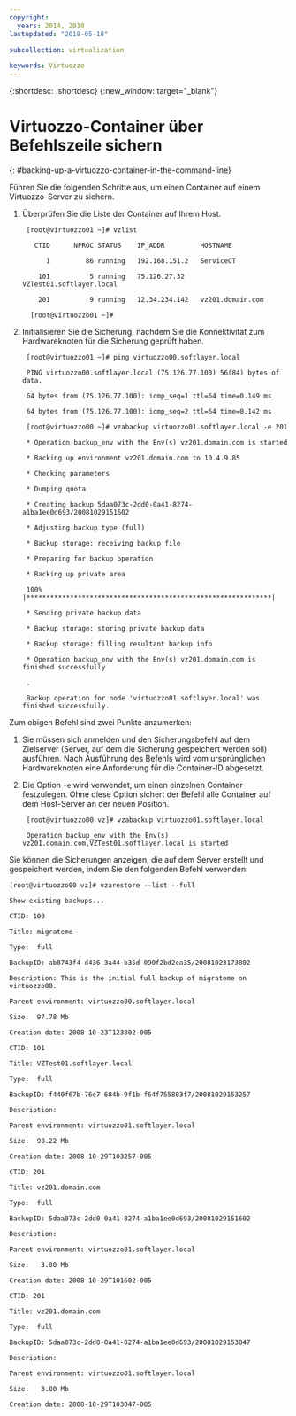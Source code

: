 ```yaml
---
copyright:
  years: 2014, 2018
lastupdated: "2018-05-18"

subcollection: virtualization

keywords: Virtuozzo
---
```

{:shortdesc: .shortdesc}
{:new_window: target="_blank"}

# Virtuozzo-Container über Befehlszeile sichern
{: #backing-up-a-virtuozzo-container-in-the-command-line}

Führen Sie die folgenden Schritte aus, um einen Container auf einem Virtuozzo-Server zu sichern.

1. Überprüfen Sie die Liste der Container auf Ihrem Host.

        [root@virtuozzo01 ~]# vzlist

          CTID      NPROC STATUS    IP_ADDR         HOSTNAME

             1         86 running   192.168.151.2   ServiceCT

           101          5 running   75.126.27.32    VZTest01.softlayer.local

           201          9 running   12.34.234.142   vz201.domain.com

         [root@virtuozzo01 ~]#

2. Initialisieren Sie die Sicherung, nachdem Sie die Konnektivität zum Hardwareknoten für die Sicherung geprüft haben.

        [root@virtuozzo01 ~]# ping virtuozzo00.softlayer.local

        PING virtuozzo00.softlayer.local (75.126.77.100) 56(84) bytes of data.

        64 bytes from (75.126.77.100): icmp_seq=1 ttl=64 time=0.149 ms

        64 bytes from (75.126.77.100): icmp_seq=2 ttl=64 time=0.142 ms

        [root@virtuozzo00 ~]# vzabackup virtuozzo01.softlayer.local -e 201

        * Operation backup_env with the Env(s) vz201.domain.com is started

        * Backing up environment vz201.domain.com to 10.4.9.85

        * Checking parameters

        * Dumping quota

        * Creating backup 5daa073c-2dd0-0a41-8274-a1ba1ee0d693/20081029151602

        * Adjusting backup type (full)

        * Backup storage: receiving backup file

        * Preparing for backup operation

        * Backing up private area

        100% |**************************************************************|

        * Sending private backup data

        * Backup storage: storing private backup data

        * Backup storage: filling resultant backup info

        * Operation backup_env with the Env(s) vz201.domain.com is finished successfully

        .

        Backup operation for node 'virtuozzo01.softlayer.local' was finished successfully.

Zum obigen Befehl sind zwei Punkte anzumerken:
1. Sie müssen sich anmelden und den Sicherungsbefehl auf dem Zielserver (Server, auf dem die Sicherung gespeichert werden soll) ausführen. Nach Ausführung des Befehls wird vom ursprünglichen Hardwareknoten eine Anforderung für die Container-ID abgesetzt.
2. Die Option `-e` wird verwendet, um einen einzelnen Container festzulegen. Ohne diese Option sichert der Befehl alle Container auf dem Host-Server an der neuen Position.

        [root@virtuozzo00 vz]# vzabackup virtuozzo01.softlayer.local

        Operation backup_env with the Env(s) vz201.domain.com,VZTest01.softlayer.local is started


Sie können die Sicherungen anzeigen, die auf dem Server erstellt und gespeichert werden, indem Sie den folgenden Befehl verwenden:

    [root@virtuozzo00 vz]# vzarestore --list --full

    Show existing backups...

    CTID: 100

    Title: migrateme

    Type:  full

    BackupID: ab8743f4-d436-3a44-b35d-090f2bd2ea35/20081023173802

    Description: This is the initial full backup of migrateme on virtuozzo00.

    Parent environment: virtuozzo00.softlayer.local

    Size:  97.78 Mb

    Creation date: 2008-10-23T123802-005

    CTID: 101

    Title: VZTest01.softlayer.local

    Type:  full

    BackupID: f440f67b-76e7-684b-9f1b-f64f755803f7/20081029153257

    Description:

    Parent environment: virtuozzo01.softlayer.local

    Size:  98.22 Mb

    Creation date: 2008-10-29T103257-005

    CTID: 201

    Title: vz201.domain.com

    Type:  full

    BackupID: 5daa073c-2dd0-0a41-8274-a1ba1ee0d693/20081029151602

    Description:

    Parent environment: virtuozzo01.softlayer.local

    Size:   3.80 Mb

    Creation date: 2008-10-29T101602-005

    CTID: 201

    Title: vz201.domain.com

    Type:  full

    BackupID: 5daa073c-2dd0-0a41-8274-a1ba1ee0d693/20081029153047

    Description:

    Parent environment: virtuozzo01.softlayer.local

    Size:   3.80 Mb

    Creation date: 2008-10-29T103047-005
